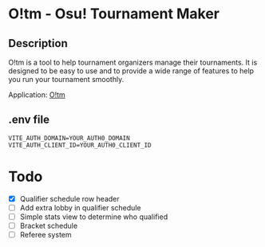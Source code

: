 # O!tm - Osu! Tournament Maker

## Description

O!tm is a tool to help tournament organizers manage their tournaments. It is designed to be easy to use and to provide a wide range of features to help you run your tournament smoothly.

Application: [O!tm](https://osu-tm.vercel.app)

## .env file

```
VITE_AUTH_DOMAIN=YOUR_AUTH0_DOMAIN
VITE_AUTH_CLIENT_ID=YOUR_AUTH0_CLIENT_ID

```

# Todo

- [x] Qualifier schedule row header
- [ ] Add extra lobby in qualifier schedule
- [ ] Simple stats view to determine who qualified
- [ ] Bracket schedule
- [ ] Referee system
